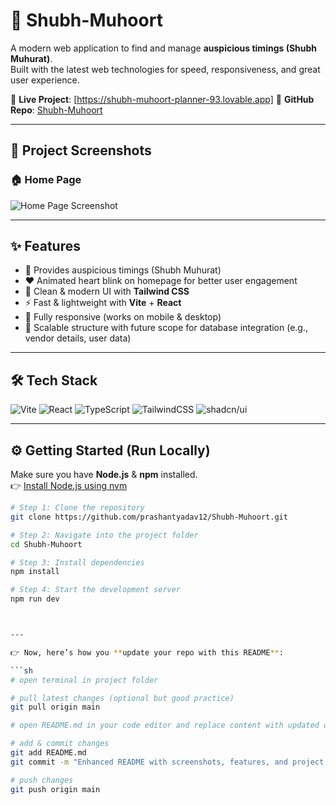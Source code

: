 # 🌟 Shubh-Muhoort

A modern web application to find and manage **auspicious timings (Shubh Muhurat)**.  
Built with the latest web technologies for speed, responsiveness, and great user experience.  

🔗 **Live Project**: [https://shubh-muhoort-planner-93.lovable.app] 
🔗 **GitHub Repo**: [Shubh-Muhoort](https://github.com/prashantyadav12/Shubh-Muhoort)  

---

## 📸 Project Screenshots

### 🏠 Home Page
![Home Page Screenshot](https://raw.githubusercontent.com/prashantyadav12/Shubh-Muhoort/main/public/img/screenshot1.png)



---

## ✨ Features

- 📅 Provides auspicious timings (Shubh Muhurat)  
- ❤️ Animated heart blink on homepage for better user engagement  
- 🎨 Clean & modern UI with **Tailwind CSS**  
- ⚡ Fast & lightweight with **Vite** + **React**  
- 📱 Fully responsive (works on mobile & desktop)  
- 🔐 Scalable structure with future scope for database integration (e.g., vendor details, user data)  

---

## 🛠️ Tech Stack

![Vite](https://img.shields.io/badge/Vite-646CFF?style=for-the-badge&logo=vite&logoColor=white)
![React](https://img.shields.io/badge/React-20232A?style=for-the-badge&logo=react&logoColor=61DAFB)
![TypeScript](https://img.shields.io/badge/TypeScript-3178C6?style=for-the-badge&logo=typescript&logoColor=white)
![TailwindCSS](https://img.shields.io/badge/TailwindCSS-38B2AC?style=for-the-badge&logo=tailwind-css&logoColor=white)
![shadcn/ui](https://img.shields.io/badge/shadcn--ui-000000?style=for-the-badge)

---

## ⚙️ Getting Started (Run Locally)

Make sure you have **Node.js** & **npm** installed.  
👉 [Install Node.js using nvm](https://github.com/nvm-sh/nvm#installing-and-updating)

```sh
# Step 1: Clone the repository
git clone https://github.com/prashantyadav12/Shubh-Muhoort.git

# Step 2: Navigate into the project folder
cd Shubh-Muhoort

# Step 3: Install dependencies
npm install

# Step 4: Start the development server
npm run dev



---

👉 Now, here’s how you **update your repo with this README**:  

```sh
# open terminal in project folder

# pull latest changes (optional but good practice)
git pull origin main

# open README.md in your code editor and replace content with updated one

# add & commit changes
git add README.md
git commit -m "Enhanced README with screenshots, features, and project details"

# push changes
git push origin main
